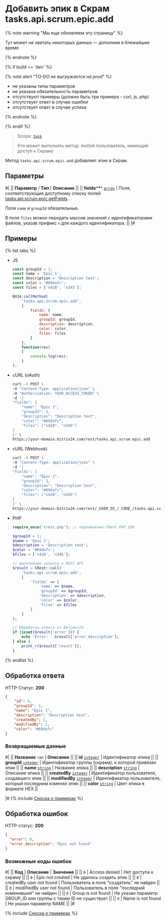 # Добавить эпик в Скрам tasks.api.scrum.epic.add

{% note warning "Мы еще обновляем эту страницу" %}

Тут может не хватать некоторых данных — дополним в ближайшее время

{% endnote %}

{% if build == 'dev' %}

{% note alert "TO-DO _не выгружается на prod_" %}

- не указаны типы параметров
- не указана обязательность параметров
- отсутствуют примеры (должно быть три примера - curl, js, php)
- отсутствует ответ в случае ошибки
- отсутствует ответ в случае успеха
 
{% endnote %}

{% endif %}

> Scope: [`task`](../../../scopes/permissions.md)
>
> Кто может выполнять метод: любой пользователь, имеющий доступ к Скраму

Метод `tasks.api.scrum.epic.add` добавляет эпик в Скрам.

## Параметры

#|
|| **Параметр** / **Тип** | **Описание** ||
|| **fields^*^**
[`array`](../../../data-types.md) | Поля, соответствующие доступному списку полей [tasks.api.scrum.epic.getFields](./tasks-api-scrum-epic-get-fields.md).

Поля `name` и `groupId` обязательные. 

В поле `files` можно передать массив значений с идентификаторами файлов, указав префикс `n` для каждого идентификатора. ||
|#

## Примеры

{% list tabs %}

- JS

    ```js
    const groupId = 1;
    const name = 'Epic 1';
    const description = 'Description text';
    const color = '#69dafc';
    const files = ['n428', 'n345'];

    BX24.callMethod(
        'tasks.api.scrum.epic.add',
        {
            fields: {
                name: name,
                groupId: groupId,
                description: description,
                color: color,
                files: files
            }
        },
        function(res)
        {
            console.log(res);
        }
    );
    ```

- cURL (oAuth)

    ```bash
    curl -X POST \
    -H "Content-Type: application/json" \
    -H "Authorization: YOUR_ACCESS_TOKEN" \
    -d '{
    "fields": {
        "name": "Epic 1",
        "groupId": 1,
        "description": "Description text",
        "color": "#69dafc",
        "files": ["n428", "n345"]
    }
    }' \
    https://your-domain.bitrix24.com/rest/tasks.api.scrum.epic.add
    ```

- cURL (Webhook)

    ```bash
    curl -X POST \
    -H "Content-Type: application/json" \
    -d '{
    "fields": {
        "name": "Epic 1",
        "groupId": 1,
        "description": "Description text",
        "color": "#69dafc",
        "files": ["n428", "n345"]
    }
    }' \
    https://your-domain.bitrix24.com/rest/_USER_ID_/_CODE_/tasks.api.scrum.epic.add
    ```

- PHP

    ```php
    require_once('crest.php'); // подключение CRest PHP SDK

    $groupId = 1;
    $name = 'Epic 1';
    $description = 'Description text';
    $color = '#69dafc';
    $files = ['n428', 'n345'];

    // выполнение запроса к REST API
    $result = CRest::call(
        'tasks.api.scrum.epic.add',
        [
            'fields' => [
                'name' => $name,
                'groupId' => $groupId,
                'description' => $description,
                'color' => $color,
                'files' => $files
            ]
        ]
    );

    // Обработка ответа от Битрикс24
    if (isset($result['error'])) {
        echo 'Error: '.$result['error_description'];
    } else {
        print_r($result['result']);
    }
    ```

{% endlist %}

## Обработка ответа

HTTP-Статус: **200**

```json
{
    "id": 4,
    "groupId": 1,
    "name": "Epic 1",
    "description": "Description text",
    "createdBy": 1,
    "modifiedBy": 1,
    "color": "#69dafc"
}
```

### Возвращаемые данные

#|
|| **Название**
`тип` | **Описание** ||
|| **id**
[`integer`](../../../data-types.md) | Идентификатор эпика ||
|| **groupId**
[`integer`](../../../data-types.md) | Идентификатор группы (скрама), к которой привязан эпик ||
|| **name**
[`string`](../../../data-types.md) | Название эпика ||
|| **description**
[`string`](../../../data-types.md) | Описание эпика ||
|| **createdBy**
[`integer`](../../../data-types.md) | Идентификатор пользователя, создавшего эпик ||
|| **modifiedBy**
[`integer`](../../../data-types.md) | Идентификатор пользователя, который последним изменял эпик ||
|| **color**
[`string`](../../../data-types.md) | Цвет эпика в формате HEX ||

|#
{% include [Сноска о примерах](../../../../_includes/examples.md) %}

## Обработка ошибок

HTTP-статус: **200**

```json
{
  "error": 0,
  "error_description": "Epic not found"
}
```

### Возможные коды ошибок

#|
|| **Код** | **Описание**  | **Значение** ||
|| `0` | Access denied | Нет доступа к скраму ||
|| `0` | Epic not created | Не удалось создать эпик ||
|| `0` | createdBy user not found | Пользователь в поле "создатель" не найден ||
|| `0` | modifiedBy user not found | Пользователь в поле "последний изменивший" не найден ||
|| `0` | Group is not found | Не указан параметр GROUP_ID или группы с таким ID не существует ||
|| `0` | Name is not found | Не указан параметр NAME ||
|#

{% include [Сноска о примерах](../../../../_includes/examples.md) %}